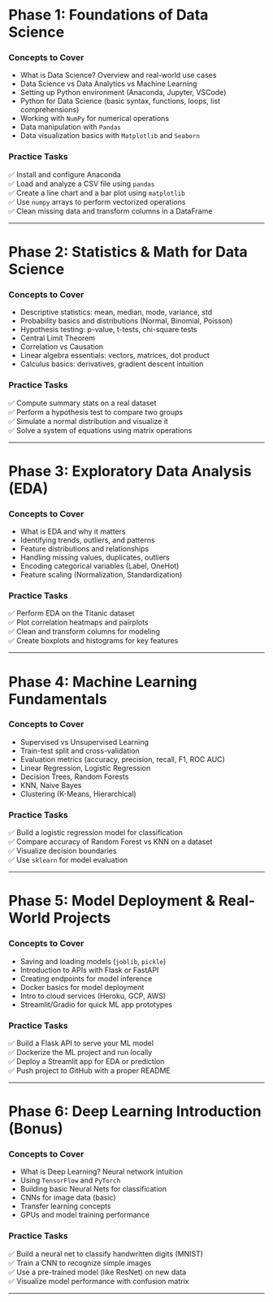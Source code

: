 
# **Phase 1: Foundations of Data Science**
### **Concepts to Cover**
- What is Data Science? Overview and real-world use cases
- Data Science vs Data Analytics vs Machine Learning
- Setting up Python environment (Anaconda, Jupyter, VSCode)
- Python for Data Science (basic syntax, functions, loops, list comprehensions)
- Working with `NumPy` for numerical operations
- Data manipulation with `Pandas`
- Data visualization basics with `Matplotlib` and `Seaborn`

### **Practice Tasks**
✅ Install and configure Anaconda  
✅ Load and analyze a CSV file using `pandas`  
✅ Create a line chart and a bar plot using `matplotlib`  
✅ Use `numpy` arrays to perform vectorized operations  
✅ Clean missing data and transform columns in a DataFrame  

---

# **Phase 2: Statistics & Math for Data Science**
### **Concepts to Cover**
- Descriptive statistics: mean, median, mode, variance, std
- Probability basics and distributions (Normal, Binomial, Poisson)
- Hypothesis testing: p-value, t-tests, chi-square tests
- Central Limit Theorem
- Correlation vs Causation
- Linear algebra essentials: vectors, matrices, dot product
- Calculus basics: derivatives, gradient descent intuition

### **Practice Tasks**
✅ Compute summary stats on a real dataset  
✅ Perform a hypothesis test to compare two groups  
✅ Simulate a normal distribution and visualize it  
✅ Solve a system of equations using matrix operations  

---

# **Phase 3: Exploratory Data Analysis (EDA)**
### **Concepts to Cover**
- What is EDA and why it matters
- Identifying trends, outliers, and patterns
- Feature distributions and relationships
- Handling missing values, duplicates, outliers
- Encoding categorical variables (Label, OneHot)
- Feature scaling (Normalization, Standardization)

### **Practice Tasks**
✅ Perform EDA on the Titanic dataset  
✅ Plot correlation heatmaps and pairplots  
✅ Clean and transform columns for modeling  
✅ Create boxplots and histograms for key features  

---

# **Phase 4: Machine Learning Fundamentals**
### **Concepts to Cover**
- Supervised vs Unsupervised Learning
- Train-test split and cross-validation
- Evaluation metrics (accuracy, precision, recall, F1, ROC AUC)
- Linear Regression, Logistic Regression
- Decision Trees, Random Forests
- KNN, Naive Bayes
- Clustering (K-Means, Hierarchical)

### **Practice Tasks**
✅ Build a logistic regression model for classification  
✅ Compare accuracy of Random Forest vs KNN on a dataset  
✅ Visualize decision boundaries  
✅ Use `sklearn` for model evaluation  

---

# **Phase 5: Model Deployment & Real-World Projects**
### **Concepts to Cover**
- Saving and loading models (`joblib`, `pickle`)
- Introduction to APIs with Flask or FastAPI
- Creating endpoints for model inference
- Docker basics for model deployment
- Intro to cloud services (Heroku, GCP, AWS)
- Streamlit/Gradio for quick ML app prototypes

### **Practice Tasks**
✅ Build a Flask API to serve your ML model  
✅ Dockerize the ML project and run locally  
✅ Deploy a Streamlit app for EDA or prediction  
✅ Push project to GitHub with a proper README  

---

# **Phase 6: Deep Learning Introduction (Bonus)**
### **Concepts to Cover**
- What is Deep Learning? Neural network intuition
- Using `TensorFlow` and `PyTorch`
- Building basic Neural Nets for classification
- CNNs for image data (basic)
- Transfer learning concepts
- GPUs and model training performance

### **Practice Tasks**
✅ Build a neural net to classify handwritten digits (MNIST)  
✅ Train a CNN to recognize simple images  
✅ Use a pre-trained model (like ResNet) on new data  
✅ Visualize model performance with confusion matrix  

---
